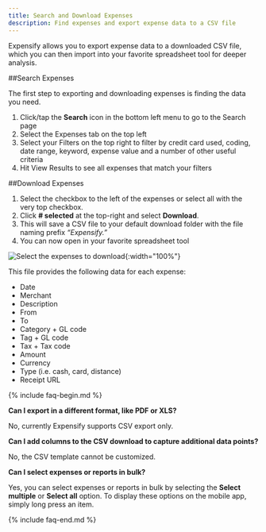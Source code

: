```yaml
---
title: Search and Download Expenses 
description: Find expenses and export expense data to a CSV file 
---
```

<div id="new-expensify" markdown="1">

Expensify allows you to export expense data to a downloaded CSV file, which you can then import into your favorite spreadsheet tool for deeper analysis.

##Search Expenses

The first step to exporting and downloading expenses is finding the data you need.

 1. Click/tap the **Search** icon in the bottom left menu to go to the Search page
 2. Select the Expenses tab on the top left
 3. Select your Filters on the top right to filter by credit card used, coding, date range, keyword, expense value and a number of other useful criteria
 4. Hit View Results to see all expenses that match your filters
 
 ##Download Expenses
 
 1. Select the checkbox to the left of the expenses or select all with the very top checkbox.
 2. Click **# selected** at the top-right and select **Download**.
 3. This will save a CSV file to your default download folder with the file naming prefix _“Expensify.”_
 4. You can now open in your favorite spreadsheet tool

![Select the expenses to download]({{site.url}}/assets/images/search-download.png){:width="100%"}

This file provides the following data for each expense: 
 - Date	
 - Merchant
 - Description
 - From
 - To
 - Category + GL code
 - Tag + GL code
 - Tax + Tax code
 - Amount
 - Currency
 - Type (i.e. cash, card, distance)
 - Receipt URL

{% include faq-begin.md %}

**Can I export in a different format, like PDF or XLS?**

No, currently Expensify supports CSV export only.  

**Can I add columns to the CSV download to capture additional data points?**

No, the CSV template cannot be customized. 

**Can I select expenses or reports in bulk?**

Yes, you can select expenses or reports in bulk by selecting the **Select multiple** or **Select all** option. To display these options on the mobile app, simply long press an item. 

{% include faq-end.md %}

</div>
